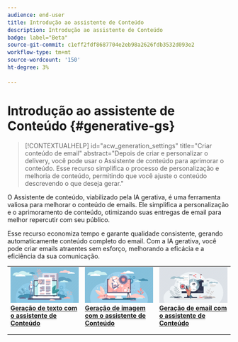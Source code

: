 ```yaml
---
audience: end-user
title: Introdução ao assistente de Conteúdo
description: Introdução ao assistente de Conteúdo
badge: label="Beta"
source-git-commit: c1eff2fdf8687704e2eb98a2626fdb3532d093e2
workflow-type: tm+mt
source-wordcount: '150'
ht-degree: 3%

---
```



# Introdução ao assistente de Conteúdo {#generative-gs}

>[!CONTEXTUALHELP]
>id="acw_generation_settings"
>title="Criar conteúdo de email"
>abstract="Depois de criar e personalizar o delivery, você pode usar o Assistente de conteúdo para aprimorar o conteúdo. Esse recurso simplifica o processo de personalização e melhoria de conteúdo, permitindo que você ajuste o conteúdo descrevendo o que deseja gerar."

O Assistente de conteúdo, viabilizado pela IA gerativa, é uma ferramenta valiosa para melhorar o conteúdo de emails. Ele simplifica a personalização e o aprimoramento de conteúdo, otimizando suas entregas de email para melhor repercutir com seu público.

Esse recurso economiza tempo e garante qualidade consistente, gerando automaticamente conteúdo completo do email. Com a IA gerativa, você pode criar emails atraentes sem esforço, melhorando a eficácia e a eficiência da sua comunicação.


<table style="table-layout:fixed"><tr style="border: 0;">
<td>
<a href="generative-content.md">
<img alt="Geração de texto" src="assets/do-not-localize/text-genai.jpeg">
</a>
<div>
<a href="generative-content.md"><strong>Geração de texto com o assistente de Conteúdo</strong></a>
</div>
<p>
</td>
<td>
<a href="generative-image.md">
<img alt="Geração de imagem" src="assets/do-not-localize/image-genai.jpeg">
</a>
<div><a href="generative-image"><strong>Geração de imagem com o assistente de Conteúdo</strong>
</div>
<p>
</td>
<td>
<a href="generative-email.md">
<img alt="Geração de email" src="assets/do-not-localize/email-genai.jpeg">
</a>
<div>
<a href="generative-email.md"><strong>Geração de email com o assistente de Conteúdo</strong></a>
</div>
<p></td>
</tr></table>

